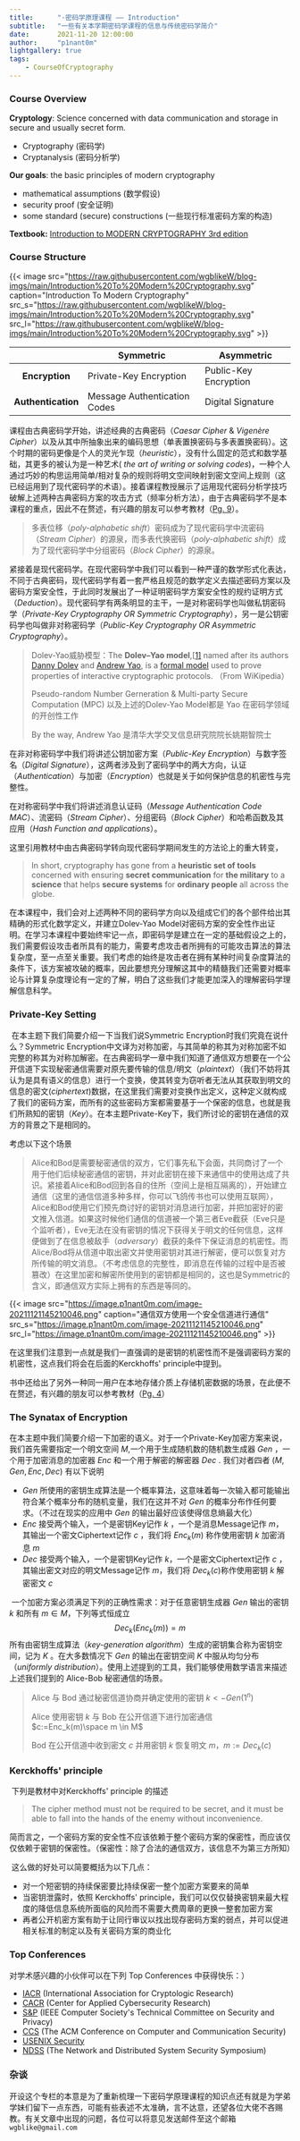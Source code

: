 ```yaml
---
title:      "·密码学原理课程 —— Introduction"
subtitle:   "一些有关本学期密码学课程的信息与传统密码学简介"
date:       2021-11-20 12:00:00
author:     "p1nant0m"
lightgallery: true
tags:
    - CourseOfCryptography
---
```


### Course Overview

**Cryptology**: Science concerned with data communication and storage in secure and usually secret form.

- Cryptography (密码学)
- Cryptanalysis (密码分析学)

**Our goals**: the basic principles of modern cryptography

- mathematical assumptions (数学假设)
- security proof (安全证明)
- some standard (secure) constructions (一些现行标准密码方案的构造)

**Textbook:** [Introduction to MODERN CRYPTOGRAPHY 3rd edition](http://www.cs.umd.edu/~jkatz/imc.html)



### Course Structure

{{< image src="https://raw.githubusercontent.com/wgblikeW/blog-imgs/main/Introduction%20To%20Modern%20Cryptography.svg" caption="Introduction To Modern Cryptography" src_s="https://raw.githubusercontent.com/wgblikeW/blog-imgs/main/Introduction%20To%20Modern%20Cryptography.svg" src_l="https://raw.githubusercontent.com/wgblikeW/blog-imgs/main/Introduction%20To%20Modern%20Cryptography.svg" >}}

|                    | Symmetric                    | Asymmetric            |
| :----------------: | ---------------------------- | --------------------- |
|   **Encryption**   | Private-Key Encryption       | Public-Key Encryption |
| **Authentication** | Message Authentication Codes | Digital Signature     |

  课程由古典密码学开始，讲述经典的古典密码（*Caesar Cipher* & *Vigenère Cipher*）以及从其中所抽象出来的编码思想（单表置换密码与多表置换密码）。这个时期的密码更像是个人的灵光乍现（*heuristic*），没有什么固定的范式和数学基础，其更多的被认为是一种艺术( *the art of writing or solving codes*)，一种个人通过巧妙的构思运用简单/相对复杂的规则将明文空间映射到密文空间上规则（这已经运用到了现代密码学的术语）。接着课程教授展示了运用现代密码分析学技巧破解上述两种古典密码方案的攻击方式（频率分析方法），由于古典密码学不是本课程的重点，因此不在赘述，有兴趣的朋友可以参考教材（<u>Pg. 9</u>）。

> 多表位移（*poly-alphabetic shift*）密码成为了现代密码学中流密码（*Stream Cipher*）的源泉，而多表代换密码（*poly-alphabetic shift*）成为了现代密码学中分组密码（*Block Cipher*）的源泉。

  紧接着是现代密码学。在现代密码学中我们可以看到一种严谨的数学形式化表达，不同于古典密码，现代密码学有着一套严格且规范的数学定义去描述密码方案以及密码方案安全性，于此同时发展出了一种证明密码学方案安全性的规约证明方式（*Deduction*）。现代密码学有两条明显的主干，一是对称密码学也叫做私钥密码学（*Private-Key Cryptography OR Symmetric Cryptography*），另一是公钥密码学也叫做非对称密码学（*Public-Key Cryptography OR Asymmetric Cryptography*）。

> Dolev-Yao威胁模型：The **Dolev–Yao model**,[[1\]](https://en.wikipedia.org/wiki/Dolev–Yao_model#cite_note-DolevYao-1) named after its authors [Danny Dolev](https://en.wikipedia.org/wiki/Danny_Dolev) and [Andrew Yao](https://en.wikipedia.org/wiki/Andrew_Yao), is a [formal model](https://en.wikipedia.org/wiki/Mathematical_model) used to prove properties of interactive cryptographic protocols. （From WiKipedia）
>
> Pseudo-random Number Gerneration & Multi-party Secure Computation (MPC) 以及上述的Dolev-Yao Model都是 Yao 在密码学领域的开创性工作
>
> By the way, Andrew Yao 是清华大学交叉信息研究院院长姚期智院士

  在非对称密码学中我们将讲述公钥加密方案（*Public-Key Encryption*）与数字签名（*Digital Signature*），这两者涉及到了密码学中的两大方向，认证（*Authentication*）与加密（*Encryption*）也就是关于如何保护信息的机密性与完整性。

  在对称密码学中我们将讲述消息认证码（*Message Authentication Code* *MAC*）、流密码（*Stream Cipher*）、分组密码（*Block Cipher*）和哈希函数及其应用（*Hash Function and applications*）。

  这里引用教材中由古典密码学转向现代密码学期间发生的方法论上的重大转变，

> In short, cryptography has gone from a **heuristic set of tools** concerned with ensuring **secret communication** for **the military** to a **science** that helps **secure systems** for **ordinary people** all across the globe. 

  在本课程中，我们会对上述两种不同的密码学方向以及组成它们的各个部件给出其精确的形式化数学定义，并建立Dolev-Yao Model对密码方案的安全性作出证明。在学习本课程中要始终牢记一点，即密码学是建立在一定的基础假设之上的，我们需要假设攻击者所具有的能力，需要考虑攻击者所拥有的可能攻击算法的算法复杂度，至一点至关重要。我们考虑的始终是攻击者在拥有某种时间复杂度算法的条件下，该方案被攻破的概率，因此要想充分理解这其中的精髓我们还需要对概率论与计算复杂度理论有一定的了解，明白了这些我们才能更加深入的理解密码学理解信息科学。



### Private-Key Setting

​	在本主题下我们简要介绍一下当我们说Symmetric Encryption时我们究竟在说什么？Symmetric Encryption中文译为对称加密，与其简单的称其为对称加密不如完整的称其为对称加解密。在古典密码学一章中我们知道了通信双方想要在一个公开信道下实现秘密通信需要对原先要传输的信息/明文（*plaintext*）（我们不妨将其认为是具有语义的信息）进行一个变换，使其转变为窃听者无法从其获取到明文的信息的密文(*ciphertext*)数据，在这里我们需要对变换作出定义，这种定义就构成了我们的密码方案，而所有的这些密码方案都需要基于一个保密的信息，也就是我们所熟知的密钥（*Key*）。在本主题Private-Key下，我们所讨论的密钥在通信的双方的背景之下是相同的。

考虑以下这个场景

> Alice和Bod是需要秘密通信的双方，它们事先私下会面，共同商讨了一个用于他们后续秘密通信的密钥，并对此密钥在接下来通信中的使用达成了共识。紧接着Alice和Bod回到各自的住所（空间上是相互隔离的），开始建立通信（这里的通信信道多种多样，你可以飞鸽传书也可以使用互联网），Alice和Bod使用它们预先商讨好的密钥对消息进行加密，并把加密好的密文推入信道。如果这时候他们通信的信道被一个第三者Eve截获（Eve只是个监听者），Eve无法在没有密钥的情况下获得关于明文的任何信息，这样便做到了在信息被敌手（*adversary*）截获的条件下保证消息的机密性。而Alice/Bod将从信道中取出密文并使用密钥对其进行解密，便可以恢复对方所传输的明文消息。（不考虑信息的完整性，即消息在传输的过程中是否被篡改）在这里加密和解密所使用到的密钥都是相同的，这也是Symmetric的含义，即通信双方实际上拥有的东西是等同的。

{{< image src="https://image.p1nant0m.com/image-20211121145210046.png" caption="通信双方使用一个安全信道进行通信" src_s="https://image.p1nant0m.com/image-20211121145210046.png" src_l="https://image.p1nant0m.com/image-20211121145210046.png" >}}

​	在这里我们注意到一点就是我们一直强调的是密钥的机密性而不是强调密码方案的机密性，这点我们将会在后面的Kerckhoffs' principle中提到。

​	书中还给出了另外一种同一用户在本地存储介质上存储机密数据的场景，在此便不在赘述，有兴趣的朋友可以参考教材（<u>Pg. 4</u>）



### The Synatax of Encryption

​	在本主题中我们简要介绍一下加密的语义。对于一个Private-Key加密方案来说，我们首先需要指定一个明文空间 $M$,一个用于生成随机数的随机数生成器 $Gen$ ，一个用于加密消息的加密器 $Enc$ 和一个用于解密的解密器 $Dec$ . 我们对者四者 $(M,Gen,Enc,Dec)$ 有以下说明

-   $Gen$ 所使用的密钥生成算法是一个概率算法，这意味着每一次输入都可能输出符合某个概率分布的随机变量，我们在这并不对 $Gen$ 的概率分布作任何要求。（不过在现实的应用中 $Gen$ 的输出最好应该使得信息熵最大化）
- $Enc$ 接受两个输入，一个是密钥Key记作 $k$ ，一个是消息Message记作 $m$，其输出一个密文Ciphertext记作 $c$ ，我们将 $Enc_k(m)$ 称作使用密钥 $k$ 加密消息 $m$
- $Dec$ 接受两个输入，一个是密钥Key记作 $k$，一个是密文Ciphertext记作 $c$ ，其输出密文对应的明文Message记作 $m$，我们将 $Dec_k(c)$称作使用密钥 $k$ 解密密文 $c$

​	一个加密方案必须满足下列的正确性需求：对于任意密钥生成器 $Gen$ 输出的密钥 $k$ 和所有 $m \in M$，下列等式恒成立
$$
Dec_k(Enc_k(m)) = m
$$
所有由密钥生成算法（*key-generation algorithm*）生成的密钥集合称为密钥空间，记为 $K$ 。在大多数情况下 $Gen$ 的输出在密钥空间 $K$ 中服从均匀分布（*uniformly distribution*）。使用上述提到的工具，我们能够使用数学语言来描述上述我们提到的 Alice-Bob 秘密通信的场景。

> Alice 与 Bod 通过秘密信道协商并确定使用的密钥 $k<- Gen(1^n)$ 
>
> Alice 使用密钥 $k$ 与 Bob 在公开信道下进行加密通信 $c:=Enc_k(m)\space m \in M$
>
> Bod 在公开信道中收到密文 $c$ 并用密钥 $k$ 恢复明文 $m$，$m:=Dec_k(c)$



### Kerckhoffs' principle

​	下列是教材中对Kerckhoffs' principle 的描述

> The cipher method must not be required to be secret, and it must be able to fall into the hands of the enemy without inconvenience.

​	简而言之，一个密码方案的安全性不应该依赖于整个密码方案的保密性，而应该仅仅依赖于密钥的保密性。（保密性：除了合法的通信双方，该信息不为第三方所知）

​	这么做的好处可以简要概括为以下几点：

- 对一个短密钥的持续保密要比持续保密一整个加密方案要来的简单
- 当密钥泄露时，依照 Kerckhoffs' principle，我们可以仅仅替换密钥来最大程度的降低信息系统所面临的风险而不需要大费周章的更换一整套加密方案
- 再者公开机密方案有助于让同行审议以找出现存密码方案的弱点，并可以促进相关标准的制定以及有关密码方案的商业化

### Top Conferences

对学术感兴趣的小伙伴可以在下列 Top Conferences 中获得快乐：）

- [IACR](https://www.iacr.org/) (International Association for Cryptologic Research)
- [CACR](https://cacr.iu.edu/) (Center for Applied Cybersecurity Research)
- [S&P](https://www.ieee-security.org/) (IEEE Computer Society's Technical Committee on Security and Privacy)
-  [CCS](https://dl.acm.org/conference/ccs) (The ACM Conference on Computer and Communication Security)
- [USENIX Security](https://www.usenix.org/) 
- [NDSS](https://www.ndss-symposium.org/) (The Network and Distributed System Security Symposium)



### 杂谈

开设这个专栏的本意是为了重新梳理一下密码学原理课程的知识点还有就是为学弟学妹们留下一点东西，可能有些表述不太准确，言不达意，还望各位大佬不吝赐教。有关文章中出现的问题，各位可以将意见发送邮件至这个邮箱 `wgblike@gmail.com` 
